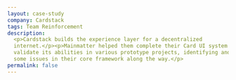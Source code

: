 ```yaml
---
layout: case-study
company: Cardstack
tags: Team Reinforcement
description:
  <p>Cardstack builds the experience layer for a decentralized
  internet.</p><p>Mainmatter helped them complete their Card UI system and
  validate its abilities in various prototype projects, identifying and fixing
  some issues in their core framework along the way.</p>
permalink: false
---
```

